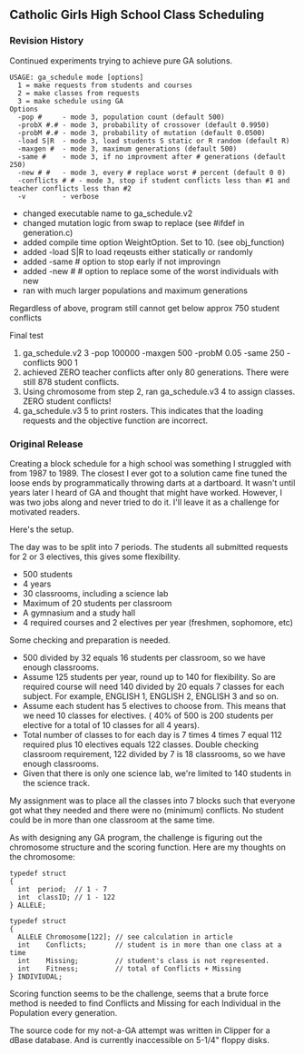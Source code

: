 
## Catholic Girls High School Class Scheduling

### Revision History

Continued experiments trying to achieve pure GA solutions.

```
USAGE: ga_schedule mode [options]
  1 = make requests from students and courses
  2 = make classes from requests
  3 = make schedule using GA
Options
  -pop #     - mode 3, population count (default 500)
  -probX #.# - mode 3, probability of crossover (default 0.9950)
  -probM #.# - mode 3, probability of mutation (default 0.0500)
  -load S|R  - mode 3, load students S static or R random (default R)
  -maxgen #  - mode 3, maximum generations (default 500)
  -same #    - mode 3, if no improvment after # generations (default 250)
  -new # #   - mode 3, every # replace worst # percent (default 0 0)
  -conflicts # # - mode 3, stop if student conflicts less than #1 and teacher conflicts less than #2
  -v         - verbose
```

* changed executable name to ga_schedule.v2
* changed mutation logic from swap to replace (see #ifdef in generation.c)
* added compile time option WeightOption. Set to 10. (see obj_function)
* added -load S|R to load reqeusts either statically or randomly
* added -same # option to stop early if not improvingn
* added -new # # option to replace some of the worst individuals with new 
* ran with much larger populations and maximum generations

Regardless of above, program still cannot get below approx 750 student conflicts

Final test
1. ga_schedule.v2 3 -pop 100000 -maxgen 500 -probM 0.05 -same 250 -conflicts 900 1
2. achieved ZERO teacher conflicts after only 80 generations. There were still 878 student conflicts.
3. Using chromosome from step 2, ran ga_schedule.v3 4 to assign classes. ZERO student conflicts!
4. ga_schedule.v3 5 to print rosters.
This indicates that the loading requests and the objective function are incorrect.

### Original Release
Creating a block schedule for a high school was something I struggled with from 1987 to 1989. The closest I ever got to a solution came fine tuned the loose ends by programmatically throwing darts at a dartboard. It wasn't until years later I heard of GA and thought that might have worked. However, I was two jobs along and never tried to do it. I'll leave it as a challenge for motivated readers.

Here's the setup.

The day was to be split into 7 periods. The students all submitted requests for 2 or 3 electives, this gives some flexibility.
* 500 students
* 4 years
* 30 classrooms, including a science lab
* Maximum of 20 students per classroom
* A gymnasium and a study hall
* 4 required courses and 2 electives per year (freshmen, sophomore, etc)

Some checking and preparation is needed.
* 500 divided by 32 equals 16 students per classroom, so we have enough classrooms.
* Assume 125 students per year, round up to 140 for flexibility. So are required course will need 140 divided by 20 equals 7 classes for each subject. For example, ENGLISH 1, ENGLISH 2, ENGLISH 3 and so on.
* Assume each student has 5 electives to choose from. This means that we need 10 classes for electives. ( 40% of 500 is 200 students per elective for a total of 10 classes for all 4 years).
* Total number of classes to for each day is 7 times 4 times 7 equal 112 required plus 10 electives equals 122 classes. Double checking classroom requirement, 122 divided by 7 is 18 classrooms, so we have enough classrooms.
* Given that there is only one science lab, we're limited to 140 students in the science track.

My assignment was to place all the classes into 7 blocks such that everyone got what they needed and there were no (minimum) conflicts. No student could be in more than one classroom at the same time.

As with designing any GA program, the challenge is figuring out the chromosome structure and the scoring function. Here are my thoughts on the chromosome:
```
typedef struct
{
  int  period;  // 1 - 7
  int  classID; // 1 - 122
} ALLELE;

typedef struct
{
  ALLELE Chromosome[122]; // see calculation in article
  int    Conflicts;       // student is in more than one class at a time
  int    Missing;         // student's class is not represented.
  int    Fitness;         // total of Conflicts + Missing
} INDIVIUDAL;

```
Scoring function seems to be the challenge, seems that a brute force method is needed to find Conflicts and Missing for each Individual in the Population every generation.

The source code for  my not-a-GA attempt was written in Clipper for a dBase database. And is currently inaccessible on 5-1/4" floppy disks.
